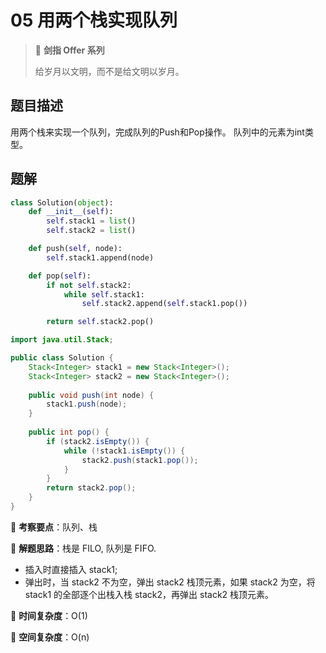 # 05 用两个栈实现队列

> 🌟 **剑指 Offer 系列**
>
> 给岁月以文明，而不是给文明以岁月。

## 题目描述

用两个栈来实现一个队列，完成队列的Push和Pop操作。 队列中的元素为int类型。

## 题解

```python
class Solution(object):
    def __init__(self):
        self.stack1 = list()
        self.stack2 = list()

    def push(self, node):
        self.stack1.append(node)

    def pop(self):
        if not self.stack2:
            while self.stack1:
                self.stack2.append(self.stack1.pop())

        return self.stack2.pop()
```

```java
import java.util.Stack;

public class Solution {
    Stack<Integer> stack1 = new Stack<Integer>();
    Stack<Integer> stack2 = new Stack<Integer>();
    
    public void push(int node) {
        stack1.push(node);
    }
    
    public int pop() {
        if (stack2.isEmpty()) {
            while (!stack1.isEmpty()) {
                stack2.push(stack1.pop());
            }
        }
        return stack2.pop();
    }
}
```

🍥 **考察要点**：队列、栈

🍬 **解题思路**：栈是 FILO, 队列是 FIFO.

- 插入时直接插入 stack1;
- 弹出时，当 stack2 不为空，弹出 stack2 栈顶元素，如果 stack2 为空，将 stack1 的全部逐个出栈入栈 stack2，再弹出 stack2 栈顶元素。

🍉 **时间复杂度**：O(1)

🍭 **空间复杂度**：O(n)
